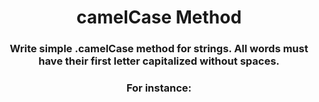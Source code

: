 <div align = "center">

# camelCase Method

</div>

<div align = "center">

<h3>Write simple .camelCase method for strings. All words must have their first letter capitalized without spaces.</h3>

<h3>For instance:</h3>

</div>
